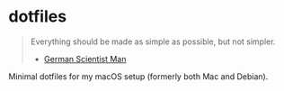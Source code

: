 # dotfiles

> Everything should be made as simple as possible, but not simpler.
> - [German Scientist Man](https://en.wikiquote.org/wiki/Albert_Einstein)

Minimal dotfiles for my macOS setup (formerly both Mac and Debian).
